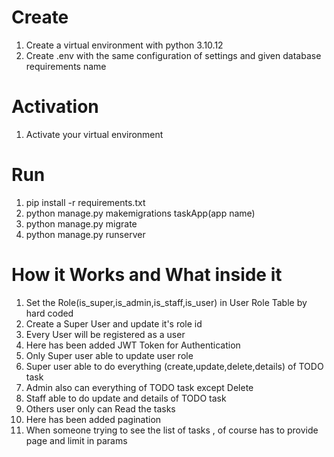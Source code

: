 # Create
1. Create a virtual environment with python 3.10.12
2. Create .env with the same configuration of settings and given database requirements name

# Activation
1. Activate your virtual environment

# Run
1. pip install -r requirements.txt
2. python manage.py makemigrations taskApp(app name)
3. python manage.py migrate
4. python manage.py runserver

# How it Works and What inside it 
1. Set the Role(is_super,is_admin,is_staff,is_user) in User Role Table by hard coded
2. Create a Super User and update it's role id
3. Every User will be registered as a user
4. Here has been added JWT Token for Authentication
4. Only Super user able to update user role
5. Super user able to do everything  (create,update,delete,details) of TODO task
6. Admin also can everything of TODO task except Delete
7. Staff able to do update and details of TODO task
8. Others user only can Read the tasks
9. Here has been added pagination
10. When someone trying to see the list of tasks , of course has to provide page and limit in params
 